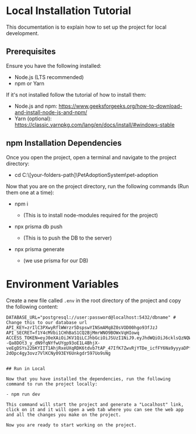 
# Local Installation Tutorial 

This documentation is to explain how to set up the project for local development.

## Prerequisites
Ensure you have the following installed:

- Node.js (LTS recommended)
- npm or Yarn

If it's not installed follow the tutorial of how to install them:

- Node.js and npm: https://www.geeksforgeeks.org/how-to-download-and-install-node-js-and-npm/
- Yarn (optional): https://classic.yarnpkg.com/lang/en/docs/install/#windows-stable


## npm Installation Dependencies

Once you open the project, open a terminal and navigate to the project directory:

- cd C:\\[your-folders-path]\PetAdoptionSystem\pet-adoption

Now that you are on the project directory, run the following commands (Run them one at a time):

- npm i 
    - (This is to install node-modules required for the project)

- npx prisma db push 
    - (This is to push the DB to the server)

- npx prisma generate 
    - (we use prisma for our DB)


# Environment Variables

Create a new file called `.env` in the root directory of the project and copy the following content: 

```env
DATABASE_URL="postgresql://user:password@localhost:5432/dbname" # Change this to our database url 
API_KEY=zrIlC3PXwyRflWWrzr5DspswYINSmAMq8Z0sVOD00hgo93fJzJ
API_SECRET=f1Y4cMVbi1CHhBaS1CQ2BjMmrWNO9BOWxVqHIowq
ACCESS_TOKEN=eyJ0eXAiOiJKV1QiLCJhbGciOiJSUzI1NiJ9.eyJhdWQiOiJ6cklsQzNQWHd5UmZsV1dyenI1RHNwc3dZSU5TbUFNcThaMHNWT0QwMGhnbzkzZkp6SiIsImp0aSI6IjI2Y2E1OWVmNWNiOGQ3OTM5MmE2ZTJlMDQ4MzI2ZGEzZTQwNGVkZjU5YzQ1MzM2MjFjOWMxM2U3MzIyMWVmNWYwZmU3NGI3ZjRiOGJjOGUxIiwiaWF0IjoxNzQyMjI4MTE5LCJuYmYiOjE3NDIyMjgxMTksImV4cCI6MTc0MjIzMTcxOSwic3ViIjoiIiwic2NvcGVzIjpbXX0.D5vIkN6zCWV4ynyUw555Ry_HQnkYFxD4sgDcTHzUybCXoUWxD5raC4TBzaEJibV7OvfwMrI4ar12xCT1DYbsLyC81NrdaSV8JhGYNdNjWVVAKK3c3yM7uLxmg--Qa8DOt3_y_dN9fqNYfwUYgp93oE1L4BhjX-veEgDSYs22bKYIIT1AhjRxeUXqRDK6tdvb7tAP_47IfK7ZwvRjYTDe_icfFY6Na9yyyaDPf6rj3sJSOp1cNIoEKHavaAx6RB3m4XTO2cPS4CStzLThdBJ0iF6uflllBfTBhTzo3yhMUTqGZ-2dOpc4gy3ovz7VlKCNy093EY6Unkgdr597Uo9sNg


## Run in Local

Now that you have installed the dependencies, run the following command to run the project locally: 

- npm run dev

This command will start the project and generate a "Localhost" link, click on it and it will open a web tab where you can see the web app and all the changes you make on the project.

Now you are ready to start working on the project.
